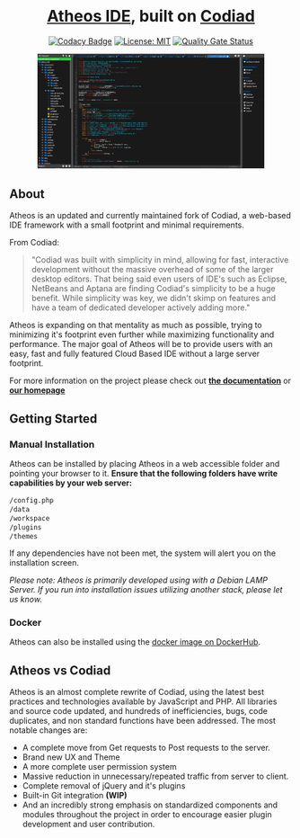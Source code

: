 <br/>
<div align="center">
    <h1><a href="https://atheos.io/">Atheos IDE</a>, built on <a href="http://codiad.com/">Codiad</a></h1>
</div>

<div align="center">

[![Codacy Badge](https://api.codacy.com/project/badge/Grade/2c36f9f63b294165b604193efb8cc058)](https://www.codacy.com/gh/Atheos/Atheos?utm_source=github.com&amp;utm_medium=referral&amp;utm_content=Atheos/Atheos&amp;utm_campaign=Badge_Grade)
[![License: MIT](https://img.shields.io/badge/License-MIT-yellow.svg)](https://opensource.org/licenses/MIT)
[![Quality Gate Status](https://sonarcloud.io/api/project_badges/measure?project=Atheos_Atheos&metric=alert_status)](https://sonarcloud.io/dashboard?id=Atheos_Atheos)

</div>


<div style='margin:0 auto;width:80%;'>

![Screenshot: Atheos](/docs/atheos.png?raw=true "Atheos")

</div>

## About
Atheos is an updated and currently maintained fork of Codiad, a web-based IDE framework with a small footprint and minimal requirements. 

From Codiad:
> "Codiad was built with simplicity in mind, allowing for fast, interactive development without the massive overhead of some of the larger desktop editors. That being said even users of IDE's such as Eclipse, NetBeans and Aptana are finding Codiad's simplicity to be a huge benefit. While simplicity was key, we didn't skimp on features and have a team of dedicated developer actively adding more."

Atheos is expanding on that mentality as much as possible, trying to minimizing it's footprint even further while maximizing functionality and performance. The major goal of Atheos will be to provide users with an easy, fast and fully featured Cloud Based IDE without a large server footprint.

For more information on the project please check out **[the documentation](https://www.atheos.io/docs)** or **[our homepage](http://www.atheos.io)**

## Getting Started
### Manual Installation
Atheos can be installed by placing Atheos in a web accessible folder and pointing your browser to it.
**Ensure that the following folders have write capabilities by your web server:**
```
/config.php
/data
/workspace
/plugins
/themes
```
If any dependencies have not been met, the system will alert you on the installation screen.

*Please note: Atheos is primarily developed using with a Debian LAMP Server. If you run into installation issues utilizing another stack, please let us know.*

### Docker
Atheos can  also be installed using the [docker image on DockerHub]([https://hub.docker.com/r/hlsiira/atheos](https://hub.docker.com/r/hlsiira/atheos)).

## Atheos vs Codiad
Atheos is an almost complete rewrite of Codiad, using the latest best practices and technologies available by JavaScript and PHP. All libraries and source code updated, and hundreds of inefficiencies, bugs,  code duplicates, and non standard functions have been addressed. The most notable changes are:
* A complete move from Get requests to Post requests to the server.
* Brand new UX and Theme
* A more complete user permission system 
* Massive reduction in unnecessary/repeated traffic from server to client.
* Complete removal of jQuery and it's plugins
* Built-in Git integration **(WIP)**
* And an incredibly strong emphasis on standardized components and modules throughout the project in order to encourage easier plugin development and user contribution.